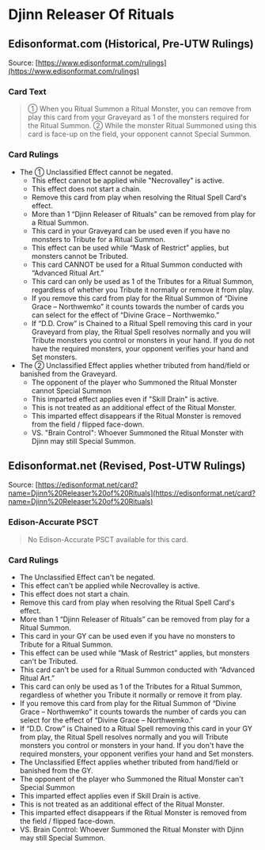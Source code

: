 # Djinn Releaser Of Rituals

## Edisonformat.com (Historical, Pre-UTW Rulings)

Source: [https://www.edisonformat.com/rulings](https://www.edisonformat.com/rulings)

### Card Text

> ① When you Ritual Summon a Ritual Monster, you can remove from play this card from your Graveyard as 1 of the monsters required for the Ritual Summon. ② While the monster Ritual Summoned using this card is face-up on the field, your opponent cannot Special Summon.

### Card Rulings

*   The ① Unclassified Effect cannot be negated.
    *   This effect cannot be applied while "Necrovalley" is active.
    *   This effect does not start a chain.
    *   Remove this card from play when resolving the Ritual Spell Card's effect.
    *   More than 1 “Djinn Releaser of Rituals” can be removed from play for a Ritual Summon.
    *   This card in your Graveyard can be used even if you have no monsters to Tribute for a Ritual Summon.
    *   This effect can be used while “Mask of Restrict” applies, but monsters cannot be Tributed.
    *   This card CANNOT be used for a Ritual Summon conducted with “Advanced Ritual Art.”
    *   This card can only be used as 1 of the Tributes for a Ritual Summon, regardless of whether you Tribute it normally or remove it from play.
    *   If you remove this card from play for the Ritual Summon of “Divine Grace – Northwemko” it counts towards the number of cards you can select for the effect of “Divine Grace – Northwemko.”
    *   If “D.D. Crow” is Chained to a Ritual Spell removing this card in your Graveyard from play, the Ritual Spell resolves normally and you will Tribute monsters you control or monsters in your hand. If you do not have the required monsters, your opponent verifies your hand and Set monsters.
*   The ② Unclassified Effect applies whether tributed from hand/field or banished from the Graveyard.
    *   The opponent of the player who Summoned the Ritual Monster cannot Special Summon
    *   This imparted effect applies even if "Skill Drain" is active.
    *   This is not treated as an additional effect of the Ritual Monster.
    *   This imparted effect disappears if the Ritual Monster is removed from the field / flipped face-down.
    *   VS. "Brain Control": Whoever Summoned the Ritual Monster with Djinn may still Special Summon.

## Edisonformat.net (Revised, Post-UTW Rulings)

Source: [https://edisonformat.net/card?name=Djinn%20Releaser%20of%20Rituals](https://edisonformat.net/card?name=Djinn%20Releaser%20of%20Rituals)

### Edison-Accurate PSCT

> No Edison-Accurate PSCT available for this card.

### Card Rulings

*   The Unclassified Effect can't be negated.
*   This effect can't be applied while Necrovalley is active.
*   This effect does not start a chain.
*   Remove this card from play when resolving the Ritual Spell Card's effect.
*   More than 1 “Djinn Releaser of Rituals” can be removed from play for a Ritual Summon.
*   This card in your GY can be used even if you have no monsters to Tribute for a Ritual Summon.
*   This effect can be used while “Mask of Restrict” applies, but monsters can't be Tributed.
*   This card can't be used for a Ritual Summon conducted with “Advanced Ritual Art.”
*   This card can only be used as 1 of the Tributes for a Ritual Summon, regardless of whether you Tribute it normally or remove it from play.
*   If you remove this card from play for the Ritual Summon of “Divine Grace – Northwemko” it counts towards the number of cards you can select for the effect of “Divine Grace – Northwemko.”
*   If “D.D. Crow” is Chained to a Ritual Spell removing this card in your GY from play, the Ritual Spell resolves normally and you will Tribute monsters you control or monsters in your hand. If you don't have the required monsters, your opponent verifies your hand and Set monsters.
*   The Unclassified Effect applies whether tributed from hand/field or banished from the GY.
*   The opponent of the player who Summoned the Ritual Monster can't Special Summon
*   This imparted effect applies even if Skill Drain is active.
*   This is not treated as an additional effect of the Ritual Monster.
*   This imparted effect disappears if the Ritual Monster is removed from the field / flipped face-down.
*   VS. Brain Control: Whoever Summoned the Ritual Monster with Djinn may still Special Summon.
            